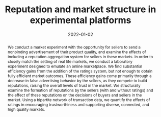 ---
title: 'Reputation and market structure in experimental platforms'

# Authors
# If you created a profile for a user (e.g. the default `admin` user), write the username (folder name) here
# and it will be replaced with their full name and linked to their profile.
authors:
  - admin
  - R. Mark Isaac

# Author notes (optional)
author_notes: ''

date: '2022-01-02'
doi: ''

# Schedule page publish date (NOT publication's date).
publishDate: ''

# Publication type.
# Legend: 0 = Uncategorized; 1 = Conference paper; 2 = Journal article;
# 3 = Preprint / Working Paper; 4 = Report; 5 = Book; 6 = Book section;
# 7 = Thesis; 8 = Patent
publication_types: ['2']

# Publication name and optional abbreviated publication name.
publication: Conditionally accepted at *Journal of Economic Behavior & Organization*
publication_short: ''

abstract: We conduct a market experiment with the opportunity for sellers to send a nonbinding advertisement of their product quality, and examine the effects of including a reputation aggregation system for sellers in these markets. In order to closely match the setting of real life markets, we conduct a laboratory experiment designed to emulate an online marketplace. We find substantial efficiency gains from the addition of the ratings system, but not enough to obtain fully efficient market outcomes. These efficiency gains come primarily through a decrease in false advertising behavior by the sellers, as they compete to build reputations, raising the overall levels of trust in the market. We structurally examine the formation of reputations by the sellers (with and without ratings) and the effect of these reputations on the decisions of buyers and sellers in the market. Using a bipartite network of transaction data, we quantify the effects of ratings in encouraging trustworthiness and supporting diverse, connected, and high quality markets.

# Summary. An optional shortened abstract.
summary: ''

tags: ['Networks','Optimal control', 'Input design']

# Display this page in the Featured widget?
featured: true

# Custom links (uncomment lines below)
# links:
# - name: Custom Link
#   url: http://example.org

url_pdf: 'https://arxiv.org/pdf/2106.05265'
url_code: ''
url_dataset: ''
url_poster: ''
url_project: ''
url_slides: ''
url_source: ''
url_video: ''

# Featured image
# To use, add an image named `featured.jpg/png` to your page's folder.
image:
  caption: ''
  focal_point: ''
  preview_only: false

# Associated Projects (optional).
#   Associate this publication with one or more of your projects.
#   Simply enter your project's folder or file name without extension.
#   E.g. `internal-project` references `content/project/internal-project/index.md`.
#   Otherwise, set `projects: []`.
projects: []

# Slides (optional).
#   Associate this publication with Markdown slides.
#   Simply enter your slide deck's filename without extension.
#   E.g. `slides: "example"` references `content/slides/example/index.md`.
#   Otherwise, set `slides: ""`.
slides: ""
---